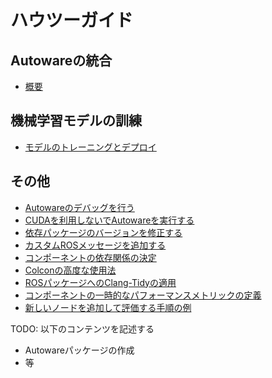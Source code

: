 # ハウツーガイド

## Autowareの統合

- [概要](integrating-autoware/overview.md)

## 機械学習モデルの訓練

- [モデルのトレーニングとデプロイ](training-machine-learning-models/training-models.md)

## その他

- [Autowareのデバッグを行う](others/debug-autoware.md)
- [CUDAを利用しないでAutowareを実行する](others/running-autoware-without-cuda.md)
- [依存パッケージのバージョンを修正する](others/fixing-dependent-package-versions.md)
- [カスタムROSメッセージを追加する](others/add-a-custom-ros-message.md)
- [コンポーネントの依存関係の決定](others/determining-component-dependencies.md)
- [Colconの高度な使用法](others/advanced-usage-of-colcon.md)
- [ROSパッケージへのClang-Tidyの適用](others/applying-clang-tidy-to-ros-packages.md)
- [コンポーネントの一時的なパフォーマンスメトリックの定義](others/defining-temporal-performance-metrics.md)
- [新しいノードを追加して評価する手順の例](others/an-example-procedure-for-adding-and-evaluating-a-new-node.md)

TODO: 以下のコンテンツを記述する

- Autowareパッケージの作成
- 等
